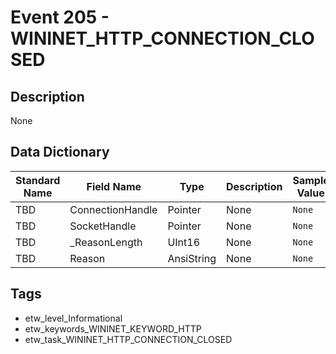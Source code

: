 # Event 205 - WININET_HTTP_CONNECTION_CLOSED

## Description
None

## Data Dictionary
|Standard Name|Field Name|Type|Description|Sample Value|
|---|---|---|---|---|
|TBD|ConnectionHandle|Pointer|None|`None`|
|TBD|SocketHandle|Pointer|None|`None`|
|TBD|_ReasonLength|UInt16|None|`None`|
|TBD|Reason|AnsiString|None|`None`|

## Tags
* etw_level_Informational
* etw_keywords_WININET_KEYWORD_HTTP
* etw_task_WININET_HTTP_CONNECTION_CLOSED